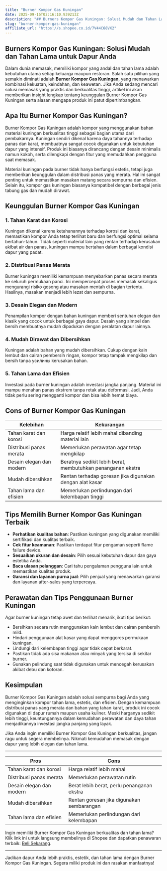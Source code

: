 ```yaml
---
title: "Burner Kompor Gas Kuningan"
date: 2025-09-16T02:16:10.939213Z
description: "## Burners Kompor Gas Kuningan: Solusi Mudah dan Tahan Lama untuk Dapur Anda..."
slug: "burner-kompor-gas-kuningan"
affiliate_url: "https://s.shopee.co.id/7V44C68VX2"
---
```

## Burners Kompor Gas Kuningan: Solusi Mudah dan Tahan Lama untuk Dapur Anda

Dalam dunia memasak, memiliki kompor yang andal dan tahan lama adalah kebutuhan utama setiap keluarga maupun restoran. Salah satu pilihan yang semakin diminati adalah **Burner Kompor Gas Kuningan**, yang menawarkan kombinasi kekuatan, keindahan, dan keawetan. Jika Anda sedang mencari solusi memasak yang praktis dan berkualitas tinggi, artikel ini akan memberikan insight lengkap tentang keunggulan Burner Kompor Gas Kuningan serta alasan mengapa produk ini patut dipertimbangkan.

## Apa Itu Burner Kompor Gas Kuningan?

Burner Kompor Gas Kuningan adalah kompor yang menggunakan bahan material kuningan berkualitas tinggi sebagai bagian utama dari pembakarnya. Kuningan sendiri dikenal karena daya tahannya terhadap panas dan karat, membuatnya sangat cocok digunakan untuk kebutuhan dapur yang intensif. Produk ini biasanya dirancang dengan desain minimalis namun kokoh, serta dilengkapi dengan fitur yang memudahkan pengguna saat memasak.

Material kuningan pada burner tidak hanya berfungsi estetis, tetapi juga memberikan keunggulan dalam distribusi panas yang merata. Hal ini sangat penting untuk memastikan masakan matang secara sempurna dan efisien. Selain itu, kompor gas kuningan biasanya kompatibel dengan berbagai jenis tabung gas dan mudah dirawat.

## Keunggulan Burner Kompor Gas Kuningan

### 1. Tahan Karat dan Korosi

Kuningan dikenal karena ketahanannya terhadap korosi dan karat, memastikan kompor Anda tetap terlihat baru dan berfungsi optimal selama bertahun-tahun. Tidak seperti material lain yang rentan terhadap kerusakan akibat air dan panas, kuningan mampu bertahan dalam berbagai kondisi dapur yang padat.

### 2. Distribusi Panas Merata

Burner kuningan memiliki kemampuan menyebarkan panas secara merata ke seluruh permukaan panci. Ini mempercepat proses memasak sekaligus mengurangi risiko gosong atau masakan mentah di bagian tertentu. Hasilnya, masakan menjadi lebih lezat dan sempurna.

### 3. Desain Elegan dan Modern

Penampilan kompor dengan bahan kuningan memberi sentuhan elegan dan klasik yang cocok untuk berbagai gaya dapur. Desain yang simpel dan bersih membuatnya mudah dipadukan dengan peralatan dapur lainnya.

### 4. Mudah Dirawat dan Dibersihkan

Kuningan adalah bahan yang mudah dibersihkan. Cukup dengan kain lembut dan cairan pembersih ringan, kompor tetap tampak mengkilap dan bersih tanpa усилины kerusakan bahan.

### 5. Tahan Lama dan Efisien

Investasi pada burner kuningan adalah investasi jangka panjang. Material ini mampu menahan panas ekstrem tanpa retak atau deformasi. Jadi, Anda tidak perlu sering mengganti kompor dan bisa lebih hemat biaya.

## Cons of Burner Kompor Gas Kuningan

| Kelebihan | Kekurangan |
|------------|--------------|
| Tahan karat dan korosi | Harga relatif lebih mahal dibanding material lain |
| Distribusi panas merata | Memerlukan perawatan agar tetap mengkilap |
| Desain elegan dan modern | Beratnya sedikit lebih berat, membutuhkan penanganan ekstra |
| Mudah dibersihkan | Rentan terhadap goresan jika digunakan dengan alat kasar |
| Tahan lama dan efisien | Memerlukan perlindungan dari kelembapan tinggi |

## Tips Memilih Burner Kompor Gas Kuningan Terbaik

- **Perhatikan kualitas bahan**: Pastikan kuningan yang digunakan memiliki sertifikasi dan kualitas terbaik.
- **Cek fitur keamanan**: Pastikan terdapat fitur pengaman seperti flame failure device.
- **Sesuaikan ukuran dan desain**: Pilih sesuai kebutuhan dapur dan gaya estetika Anda.
- **Baca ulasan pelanggan**: Cari tahu pengalaman pengguna lain untuk memastikan kualitas produk.
- **Garansi dan layanan purna jual**: Pilih penjual yang menawarkan garansi dan layanan after-sales yang terpercaya.

## Perawatan dan Tips Penggunaan Burner Kuningan

Agar burner kuningan tetap awet dan terlihat menarik, ikuti tips berikut:

- Bersihkan secara rutin menggunakan kain lembut dan cairan pembersih mild.
- Hindari penggunaan alat kasar yang dapat menggores permukaan kuningan.
- Lindungi dari kelembapan tinggi agar tidak cepat berkarat.
- Pastikan tidak ada sisa makanan atau minyak yang tersisa di sekitar burner.
- Gunakan pelindung saat tidak digunakan untuk mencegah kerusakan akibat debu dan kotoran.

## Kesimpulan

Burner Kompor Gas Kuningan adalah solusi sempurna bagi Anda yang menginginkan kompor tahan lama, estetis, dan efisien. Dengan kemampuan distribusi panas yang merata dan bahan yang tahan karat, produk ini cocok digunakan di dapur rumah maupun usaha kuliner. Meski harganya sedikit lebih tinggi, keuntungannya dalam kemudahan perawatan dan daya tahan menjadikannya investasi jangka panjang yang layak.

Jika Anda ingin memiliki Burner Kompor Gas Kuningan berkualitas, jangan ragu untuk segera membelinya. Nikmati kemudahan memasak dengan dapur yang lebih elegan dan tahan lama.

---

| Pros | Cons |
|------------|--------------|
| Tahan karat dan korosi | Harga relatif lebih mahal |
| Distribusi panas merata | Memerlukan perawatan rutin |
| Desain elegan dan modern | Berat lebih berat, perlu penanganan ekstra |
| Mudah dibersihkan | Rentan goresan jika digunakan sembarangan |
| Tahan lama dan efisien | Memerlukan perlindungan dari kelembapan |

Ingin memiliki Burner Kompor Gas Kuningan berkualitas dan tahan lama? Klik link ini untuk langsung membelinya di Shopee dan dapatkan penawaran terbaik: [Beli Sekarang](https://s.shopee.co.id/7V44C68VX2).

---

Jadikan dapur Anda lebih praktis, estetik, dan tahan lama dengan Burner Kompor Gas Kuningan. Segera miliki produk ini dan rasakan manfaatnya!